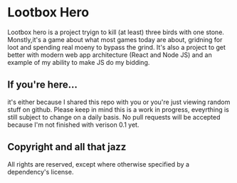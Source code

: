 # Lootbox Hero

Lootbox hero is a project tryign to kill (at least) three birds with one stone. Monstly,it's a game about what most games today are about, gridning for loot and spending real moeny to bypass the grind. It's also a project to get better with modern web app architecture (React and Node JS) and an example of my ability to make JS do my bidding. 

## If you're here...
it's either because I shared this repo with you or you're just viewing random stuff on github. Please keep in mind this is a work in progress, eveyrthing is still subject to change on a daily basis. No pull requests will be accepted because I'm not finished with verison 0.1 yet. 

## Copyright and all that jazz
All rights are reserved, except where otherwise specified by a dependency's license. 